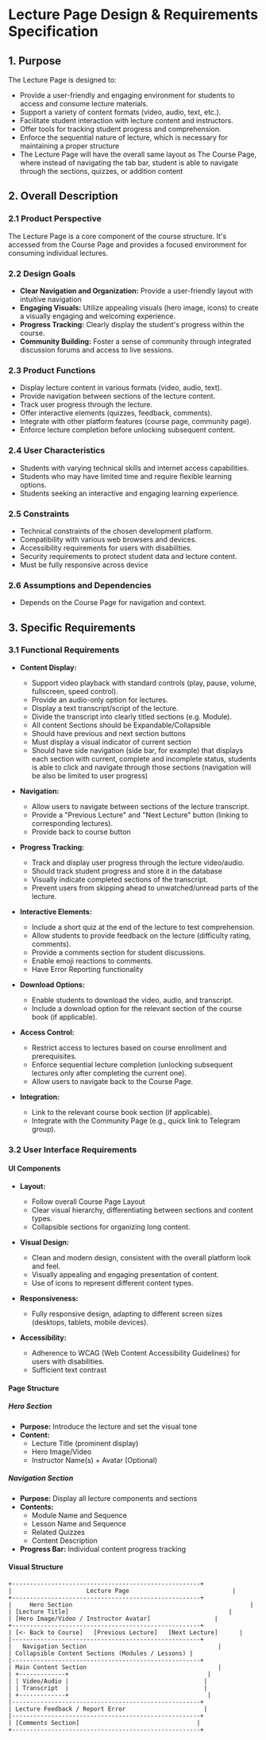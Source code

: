 # Lecture Page Design & Requirements Specification
## 1. Purpose

The Lecture Page is designed to:

*   Provide a user-friendly and engaging environment for students to access and consume lecture materials.
*   Support a variety of content formats (video, audio, text, etc.).
*   Facilitate student interaction with lecture content and instructors.
*   Offer tools for tracking student progress and comprehension.
* Enforce the sequential nature of lecture, which is necessary for maintaining a proper structure
* The Lecture Page will have the overall same layout as The Course Page, where instead of navigating the tab bar, student is able to navigate through the sections, quizzes, or addition content

## 2. Overall Description

### 2.1 Product Perspective

The Lecture Page is a core component of the course structure. It's accessed from the Course Page and provides a focused environment for consuming individual lectures.

### 2.2 Design Goals
*    **Clear Navigation and Organization:** Provide a user-friendly layout with intuitive navigation 
*    **Engaging Visuals:** Utilize appealing visuals (hero image, icons) to create a visually engaging and welcoming experience.
*    **Progress Tracking:** Clearly display the student's progress within the course.
*    **Community Building:** Foster a sense of community through integrated discussion forums and access to live sessions.

### 2.3 Product Functions

*   Display lecture content in various formats (video, audio, text).
*   Provide navigation between sections of the lecture content.
*   Track user progress through the lecture.
*   Offer interactive elements (quizzes, feedback, comments).
*   Integrate with other platform features (course page, community page).
*   Enforce lecture completion before unlocking subsequent content.

### 2.4 User Characteristics

*   Students with varying technical skills and internet access capabilities.
*   Students who may have limited time and require flexible learning options.
*   Students seeking an interactive and engaging learning experience.

### 2.5 Constraints

*   Technical constraints of the chosen development platform.
*   Compatibility with various web browsers and devices.
*   Accessibility requirements for users with disabilities.
*   Security requirements to protect student data and lecture content.
* Must be fully responsive across device

### 2.6 Assumptions and Dependencies

*   Depends on the Course Page for navigation and context.

## 3. Specific Requirements

### 3.1 Functional Requirements

*   **Content Display:**
    *   Support video playback with standard controls (play, pause, volume, fullscreen, speed control).
    *   Provide an audio-only option for lectures.
    *   Display a text transcript/script of the lecture.
    *   Divide the transcript into clearly titled sections (e.g. Module).
    *   All content Sections should be Expandable/Collapsible
    *   Should have previous and next section buttons
    *   Must display a visual indicator of current section
    *   Should have side navigation (side bar, for example) that displays each section with current, complete and incomplete status, students is able to click and navigate through those sections (navigation will be also be limited to user progress)

*   **Navigation:**
    *   Allow users to navigate between sections of the lecture transcript.
    *   Provide a "Previous Lecture" and "Next Lecture" button (linking to corresponding lectures).
    *   Provide back to course button

*   **Progress Tracking:**
    *   Track and display user progress through the lecture video/audio.
    *   Should track student progress and store it in the database
    *   Visually indicate completed sections of the transcript.
    *   Prevent users from skipping ahead to unwatched/unread parts of the lecture.

*   **Interactive Elements:**
    *   Include a short quiz at the end of the lecture to test comprehension.
    *   Allow students to provide feedback on the lecture (difficulty rating, comments).
    *   Provide a comments section for student discussions.
    *   Enable emoji reactions to comments. 
    *   Have Error Reporting functionality

*   **Download Options:**
    *   Enable students to download the video, audio, and transcript.
    *   Include a download option for the relevant section of the course book (if applicable). 

*   **Access Control:**
    *   Restrict access to lectures based on course enrollment and prerequisites.
    *   Enforce sequential lecture completion (unlocking subsequent lectures only after completing the current one).
    *   Allow users to navigate back to the Course Page.

*   **Integration:**
    *   Link to the relevant course book section (if applicable).
    *   Integrate with the Community Page (e.g., quick link to Telegram group).

### 3.2 User Interface Requirements

#### UI Components
*   **Layout:** 
    * Follow overall Course Page Layout
    *   Clear visual hierarchy, differentiating between sections and content types.
    *   Collapsible sections for organizing long content. 

*   **Visual Design:**
    *   Clean and modern design, consistent with the overall platform look and feel.
    *   Visually appealing and engaging presentation of content.
    *   Use of icons to represent different content types.

*   **Responsiveness:**
    *   Fully responsive design, adapting to different screen sizes (desktops, tablets, mobile devices).

*   **Accessibility:**
    *   Adherence to WCAG (Web Content Accessibility Guidelines) for users with disabilities.
    *   Sufficient text contrast

#### Page Structure
##### Hero Section
- **Purpose:** Introduce the lecture and set the visual tone
- **Content:**
  - Lecture Title (prominent display)
  - Hero Image/Video
  - Instructor Name(s) + Avatar (Optional)

##### Navigation Section
- **Purpose:** Display all lecture components and sections
- **Contents:**
  - Module Name and Sequence
  - Lesson Name and Sequence
  - Related Quizzes
  - Content Description
- **Progress Bar:** Individual content progress tracking

#### Visual Structure
```
+-----------------------------------------------------+
|                     Lecture Page                             |
+-----------------------------------------------------+
|     Hero Section                                                  |
| [Lecture Title]                                             |
| [Hero Image/Video / Instructor Avatar]                  |
+-----------------------------------------------------+
| [<- Back to Course]   [Previous Lecture]   [Next Lecture]      |
|-----------------------------------------------------+
|   Navigation Section                                     |
| Collapsible Content Sections (Modules / Lessons) |
|-----------------------------------------------------+
| Main Content Section                                     |
| +-------------+                                       |
| | Video/Audio |                                      |
| | Transcript  |                                      |
| +-------------+                                       |                                  
|-----------------------------------------------------+
| Lecture Feedback / Report Error                      |
|-----------------------------------------------------+
| [Comments Section]                                 |
+-----------------------------------------------------+
```
